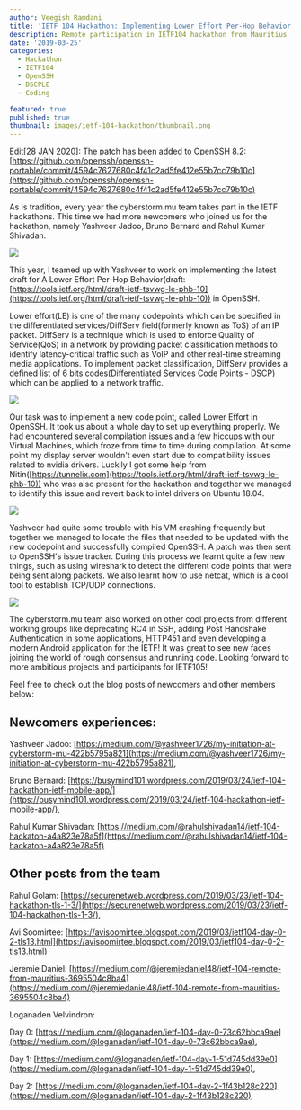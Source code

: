 ```yaml
---
author: Veegish Ramdani
title: 'IETF 104 Hackathon: Implementing Lower Effort Per-Hop Behavior in OpenSSH'
description: Remote participation in IETF104 hackathon from Mauritius
date: '2019-03-25'
categories:
  - Hackathon
  - IETF104
  - OpenSSH
  - DSCPLE
  - Coding

featured: true
published: true
thumbnail: images/ietf-104-hackathon/thumbnail.png
---
```


<script>
    import Image from 'svimg/Image.svelte';
    import ImageCaption from './image-caption.svelte';
</script>

Edit[28 JAN 2020]: The patch has been added to OpenSSH 8.2: [https://github.com/openssh/openssh-portable/commit/4594c7627680c4f41c2ad5fe412e55b7cc79b10c](https://github.com/openssh/openssh-portable/commit/4594c7627680c4f41c2ad5fe412e55b7cc79b10c)

As is tradition, every year the cyberstorm.mu team takes part in the IETF hackathons. This time we had more newcomers who joined us for the hackathon, namely Yashveer Jadoo, Bruno Bernard and Rahul Kumar Shivadan.

<ImageCaption>
  <Image class="inline-basic-image" src="images/ietf-104-hackathon/ietf-104-hackathon-photo-1.jpg" />
</ImageCaption>

This year, I teamed up with Yashveer to work on implementing the latest draft for A Lower Effort Per-Hop Behavior(draft: [https://tools.ietf.org/html/draft-ietf-tsvwg-le-phb-10](https://tools.ietf.org/html/draft-ietf-tsvwg-le-phb-10)) in OpenSSH.

Lower effort(LE) is one of the many codepoints which can be specified in the differentiated services/DiffServ field(formerly known as ToS) of an IP packet. DiffServ is a technique which is used to enforce Quality of Service(QoS) in a network by providing packet classification methods to identify latency-critical traffic such as VoIP and other real-time streaming media applications. To implement packet classification, DiffServ provides a defined list of 6 bits codes(Differentiated Services Code Points - DSCP) which can be applied to a network traffic.

<ImageCaption>
  <Image class="inline-basic-image" src="images/ietf-104-hackathon/ietf-104-hackathon-screenshot-1.png" />
</ImageCaption>

Our task was to implement a new code point, called Lower Effort in OpenSSH. It took us about a whole day to set up everything properly. We had encountered several compilation issues and a few hiccups with our Virtual Machines, which froze from time to time during compilation. At some point my display server wouldn't even start due to compatibility issues related to nvidia drivers. Luckily I got some help from Nitin([https://tunnelix.com](https://tools.ietf.org/html/draft-ietf-tsvwg-le-phb-10)) who was also present for the hackathon and together we managed to identify this issue and revert back to intel drivers on Ubuntu 18.04.

<ImageCaption caption="Nitin and Loky">
  <Image class="inline-basic-image" src="images/ietf-104-hackathon/ietf-104-hackathon-photo-2.jpg" />
</ImageCaption>

Yashveer had quite some trouble with his VM crashing frequently but together we managed to locate the files that needed to be updated with the new codepoint and successfully compiled OpenSSH. A patch was then sent to OpenSSH's issue tracker. During this process we learnt quite a few new things, such as using wireshark to detect the different code points that were being sent along packets. We also learnt how to use netcat, which is a cool tool to establish TCP/UDP connections.

<ImageCaption >
  <Image class="inline-basic-image" src="images/ietf-104-hackathon/ietf-104-hackathon-photo-3.jpg" />
</ImageCaption>

The cyberstorm.mu team also worked on other cool projects from different working groups like deprecating RC4 in SSH, adding Post Handshake Authentication in some applications, HTTP451 and even developing a modern Android application for the IETF! It was great to see new faces joining the world of rough consensus and running code. Looking forward to more ambitious projects and participants for IETF105!

Feel free to check out the blog posts of newcomers and other members below:

## Newcomers experiences:

Yashveer Jadoo: [https://medium.com/@yashveer1726/my-initiation-at-cyberstorm-mu-422b5795a821](https://medium.com/@yashveer1726/my-initiation-at-cyberstorm-mu-422b5795a821),

Bruno Bernard: [https://busymind101.wordpress.com/2019/03/24/ietf-104-hackathon-ietf-mobile-app/](https://busymind101.wordpress.com/2019/03/24/ietf-104-hackathon-ietf-mobile-app/),

Rahul Kumar Shivadan: [https://medium.com/@rahulshivadan14/ietf-104-hackaton-a4a823e78a5f](https://medium.com/@rahulshivadan14/ietf-104-hackaton-a4a823e78a5f)

## Other posts from the team

Rahul Golam: [https://securenetweb.wordpress.com/2019/03/23/ietf-104-hackathon-tls-1-3/](https://securenetweb.wordpress.com/2019/03/23/ietf-104-hackathon-tls-1-3/),

Avi Soomirtee: [https://avisoomirtee.blogspot.com/2019/03/ietf104-day-0-2-tls13.html](https://avisoomirtee.blogspot.com/2019/03/ietf104-day-0-2-tls13.html)

Jeremie Daniel: [https://medium.com/@jeremiedaniel48/ietf-104-remote-from-mauritius-3695504c8ba4](https://medium.com/@jeremiedaniel48/ietf-104-remote-from-mauritius-3695504c8ba4)

Loganaden Velvindron:

Day 0: [https://medium.com/@loganaden/ietf-104-day-0-73c62bbca9ae](https://medium.com/@loganaden/ietf-104-day-0-73c62bbca9ae),

Day 1: [https://medium.com/@loganaden/ietf-104-day-1-51d745dd39e0](https://medium.com/@loganaden/ietf-104-day-1-51d745dd39e0),

Day 2: [https://medium.com/@loganaden/ietf-104-day-2-1f43b128c220](https://medium.com/@loganaden/ietf-104-day-2-1f43b128c220)
